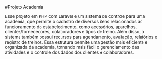 #Projeto Academia 

Esse projeto em PHP com Laravel é um sistema de controle para uma academia, que permite o cadastro de diversos itens relacionados ao funcionamento do estabelecimento, como acessórios, aparelhos, clientes/fornecedores, colaboradores e tipos de treino. Além disso, o sistema também possui recursos para agendamento, avaliação, relatórios e registro de treinos. Essa estrutura permite uma gestão mais eficiente e organizada da academia, tornando mais fácil o gerenciamento das atividades e o controle dos dados dos clientes e colaboradores.


